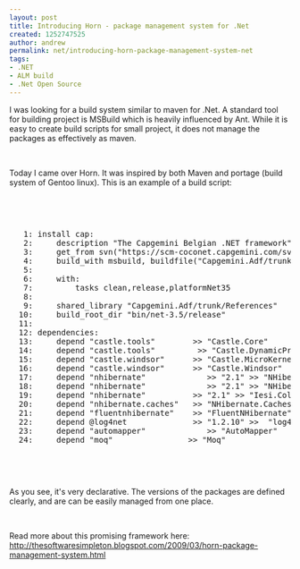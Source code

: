 ```yaml
---
layout: post
title: Introducing Horn - package management system for .Net
created: 1252747525
author: andrew
permalink: net/introducing-horn-package-management-system-net
tags:
- .NET
- ALM build
- .Net Open Source
---
```

<p>I was looking for a build system similar to maven for .Net. A standard tool for building project is MSBuild which is heavily influenced by Ant. While it is&nbsp; easy to create build scripts for small project, it does not manage the packages as effectively as maven.</p>
<p>&nbsp;</p>
<p>Today I came over Horn. It was inspired by both Maven and portage (build system of Gentoo linux). This is an example of a build script:</p>
<p>&nbsp;</p>
<p>&nbsp;</p>
<pre>
   1: install cap:
   2:     description &quot;The Capgemini Belgian .NET framework&quot;
   3:     get_from svn(&quot;https://scm-coconet.capgemini.com/svn/repos/belgianadf&quot;)
   4:     build_with msbuild, buildfile(&quot;Capgemini.Adf/trunk/Capgemini.Adf.sln&quot;), FrameworkVersion35                
   5:  
   6:     with:
   7:         tasks clean,release,platformNet35
   8:  
   9:     shared_library &quot;Capgemini.Adf/trunk/References&quot;
  10:     build_root_dir &quot;bin/net-3.5/release&quot;        
  11:     
  12: dependencies:
  13:     depend &quot;castle.tools&quot;        &gt;&gt; &quot;Castle.Core&quot;    
  14:     depend &quot;castle.tools&quot;         &gt;&gt; &quot;Castle.DynamicProxy2&quot;
  15:     depend &quot;castle.windsor&quot;      &gt;&gt; &quot;Castle.MicroKernel&quot;
  16:     depend &quot;castle.windsor&quot;      &gt;&gt; &quot;Castle.Windsor&quot;    
  17:     depend &quot;nhibernate&quot;             &gt;&gt; &quot;2.1&quot; &gt;&gt; &quot;NHibernate&quot;     
  18:     depend &quot;nhibernate&quot;             &gt;&gt; &quot;2.1&quot; &gt;&gt; &quot;NHibernate.ByteCode.Castle&quot;
  19:     depend &quot;nhibernate&quot;          &gt;&gt; &quot;2.1&quot; &gt;&gt; &quot;Iesi.Collections&quot;
  20:     depend &quot;nhibernate.caches&quot;   &gt;&gt; &quot;NHibernate.Caches.SysCache&quot;
  21:     depend &quot;fluentnhibernate&quot;    &gt;&gt; &quot;FluentNHibernate&quot;
  22:     depend @log4net              &gt;&gt; &quot;1.2.10&quot; &gt;&gt;  &quot;log4net&quot;    
  23:     depend &quot;automapper&quot;             &gt;&gt; &quot;AutoMapper&quot;
  24:     depend &quot;moq&quot;                &gt;&gt; &quot;Moq&quot;
</pre>
<p>&nbsp;</p>
<p>&nbsp;</p>
<p>As you see, it's very declarative. The versions of the packages are defined clearly, and are can be easily managed from one place.</p>
<p>&nbsp;</p>
<p>Read more about this promising framework here: <a href="http://thesoftwaresimpleton.blogspot.com/2009/03/horn-package-management-system.html">http://thesoftwaresimpleton.blogspot.com/2009/03/horn-package-management-system.html</a></p>
